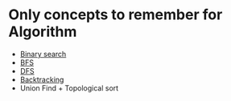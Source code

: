 # Only concepts to remember for Algorithm
- [Binary search](https://github.com/YeonguChoe/Binary-search)
- [BFS](https://github.com/YeonguChoe/BFS)
- [DFS](https://github.com/YeonguChoe/DFS)
- [Backtracking](https://github.com/YeonguChoe/Backtracking)
- Union Find + Topological sort
